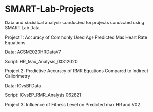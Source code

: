 # SMART-Lab-Projects
Data and statistical analysis conducted for projects conducted using SMART Lab Data

Project 1: Accuracy of Commonly Used Age Predicted Max Heart Rate Equations

Data: ACSM2020HRDataV7

Script: HR_Max_Analysis_03312020

Project 2: Predictive Accuracy of RMR Equations Compared to Indirect Caliorimetry

Data: ICvsBPData

Script: ICvsBP_RMR_Analysis 062821

Project 3: Influence of Fitness Level on Predicted max HR and V02


